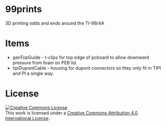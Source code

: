 # 99prints
3D printing odds and ends around the TI-99/4A

# Items

* genTopGuide - t-clips for top edge of pcboard to allow downward pressure from foam on PEB lid.
* tipiDupontCable - housing for dupont connectors so they only fit in TIPI and PI a single way.

# License

<a rel="license" href="http://creativecommons.org/licenses/by/4.0/"><img alt="Creative Commons License" style="border-width:0" src="https://i.creativecommons.org/l/by/4.0/80x15.png" /></a><br />This work is licensed under a <a rel="license" href="http://creativecommons.org/licenses/by/4.0/">Creative Commons Attribution 4.0 International License</a>.
